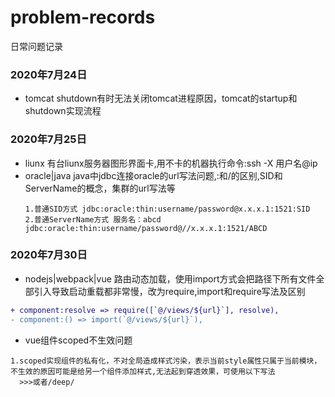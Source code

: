 # problem-records
日常问题记录
### 2020年7月24日
- tomcat shutdown有时无法关闭tomcat进程原因，tomcat的startup和shutdown实现流程 
### 2020年7月25日
- liunx 有台liunx服务器图形界面卡,用不卡的机器执行命令:ssh -X 用户名@ip
- oracle|java java中jdbc连接oracle的url写法问题,:和/的区别,SID和ServerName的概念，集群的url写法等
  ```
  1.普通SID方式 jdbc:oracle:thin:username/password@x.x.x.1:1521:SID
  2.普通ServerName方式 服务名：abcd jdbc:oracle:thin:username/password@//x.x.x.1:1521/ABCD
  ```
### 2020年7月30日
- nodejs|webpack|vue 路由动态加载，使用import方式会把路径下所有文件全部引入导致启动重载都非常慢，改为require,import和require写法及区别
 ```diff 
 + component:resolve => require([`@/views/${url}`], resolve),
 - component:() => import(`@/views/${url}`), 
 ```
 - vue组件scoped不生效问题
  ```
  1.scoped实现组件的私有化，不对全局造成样式污染，表示当前style属性只属于当前模块，不生效的原因可能是给另一个组件添加样式,无法起到穿透效果，可使用以下写法
    >>>或者/deep/
  ```



